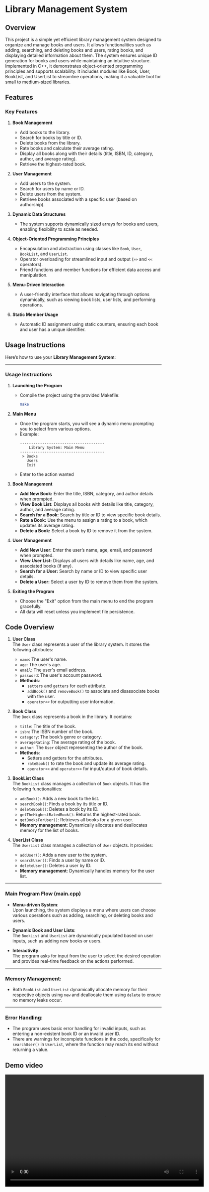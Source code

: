 # Library Management System
## Overview
This project is a simple yet efficient library management system designed to organize and manage books and users. It allows functionalities such as adding, searching, and deleting books and users, rating books, and displaying detailed information about them. The system ensures unique ID generation for books and users while maintaining an intuitive structure. Implemented in C++, it demonstrates object-oriented programming principles and supports scalability. It includes modules like Book, User, BookList, and UserList to streamline operations, making it a valuable tool for small to medium-sized libraries.

## Features

### **Key Features**
1. **Book Management**  
   - Add books to the library.  
   - Search for books by title or ID.  
   - Delete books from the library.  
   - Rate books and calculate their average rating.  
   - Display all books along with their details (title, ISBN, ID, category, author, and average rating).  
   - Retrieve the highest-rated book.

2. **User Management**  
   - Add users to the system.  
   - Search for users by name or ID.  
   - Delete users from the system.  
   - Retrieve books associated with a specific user (based on authorship).

3. **Dynamic Data Structures**  
   - The system supports dynamically sized arrays for books and users, enabling flexibility to scale as needed.

4. **Object-Oriented Programming Principles**  
   - Encapsulation and abstraction using classes like `Book`, `User`, `BookList`, and `UserList`.  
   - Operator overloading for streamlined input and output (`>>` and `<<` operators).  
   - Friend functions and member functions for efficient data access and manipulation.

5. **Menu-Driven Interaction**  
   - A user-friendly interface that allows navigating through options dynamically, such as viewing book lists, user lists, and performing operations.

6. **Static Member Usage**  
   - Automatic ID assignment using static counters, ensuring each book and user has a unique identifier.

## Usage Instructions
Here’s how to use your **Library Management System**:

---

### **Usage Instructions**

1. **Launching the Program**  
   - Compile the project using the provided Makefile:  
     ```bash
     make
     ```

2. **Main Menu**  
   - Once the program starts, you will see a dynamic menu prompting you to select from various options.  
   - Example:
     ```
     --------------------------------------
         Library System: Main Menu
     --------------------------------------
      > Books 
        Users 
        Exit 
     ```
   - Enter to the action wanted

3. **Book Management**  
   - **Add New Book:** Enter the title, ISBN, category, and author details when prompted.  
   - **View Book List:** Displays all books with details like title, category, author, and average rating.  
   - **Search for a Book:** Search by title or ID to view specific book details.  
   - **Rate a Book:** Use the menu to assign a rating to a book, which updates its average rating.  
   - **Delete a Book:** Select a book by ID to remove it from the system.

4. **User Management**  
   - **Add New User:** Enter the user’s name, age, email, and password when prompted.  
   - **View User List:** Displays all users with details like name, age, and associated books (if any).  
   - **Search for a User:** Search by name or ID to view specific user details.  
   - **Delete a User:** Select a user by ID to remove them from the system.

5. **Exiting the Program**  
   - Choose the "Exit" option from the main menu to end the program gracefully.  
   - All data will reset unless you implement file persistence.


## Code Overview

1. **User Class**  
   The `User` class represents a user of the library system. It stores the following attributes:
   - `name`: The user's name.
   - `age`: The user's age.
   - `email`: The user's email address.
   - `password`: The user's account password.
   - **Methods**:  
     - `setters` and `getters` for each attribute.
     - `addBook()` and `removeBook()` to associate and disassociate books with the user.
     - `operator<<` for outputting user information.

2. **Book Class**  
   The `Book` class represents a book in the library. It contains:
   - `title`: The title of the book.
   - `isbn`: The ISBN number of the book.
   - `category`: The book’s genre or category.
   - `averageRating`: The average rating of the book.
   - `author`: The `User` object representing the author of the book.
   - **Methods**:
     - Setters and getters for the attributes.
     - `rateBook()` to rate the book and update its average rating.
     - `operator<<` and `operator>>` for input/output of book details.

3. **BookList Class**  
   The `BookList` class manages a collection of `Book` objects. It has the following functionalities:
   - `addBook()`: Adds a new book to the list.
   - `searchBook()`: Finds a book by its title or ID.
   - `deleteBook()`: Deletes a book by its ID.
   - `getTheHighestRatedBook()`: Returns the highest-rated book.
   - `getBooksForUser()`: Retrieves all books for a given user.
   - **Memory management**: Dynamically allocates and deallocates memory for the list of books.

4. **UserList Class**  
   The `UserList` class manages a collection of `User` objects. It provides:
   - `addUser()`: Adds a new user to the system.
   - `searchUser()`: Finds a user by name or ID.
   - `deleteUser()`: Deletes a user by ID.
   - **Memory management**: Dynamically handles memory for the user list.

---

### **Main Program Flow (main.cpp)**

- **Menu-driven System**:  
   Upon launching, the system displays a menu where users can choose various operations such as adding, searching, or deleting books and users.
   
- **Dynamic Book and User Lists**:  
   The `BookList` and `UserList` are dynamically populated based on user inputs, such as adding new books or users.
   
- **Interactivity**:  
   The program asks for input from the user to select the desired operation and provides real-time feedback on the actions performed.

---

### **Memory Management**:
- Both `BookList` and `UserList` dynamically allocate memory for their respective objects using `new` and deallocate them using `delete` to ensure no memory leaks occur.

---

### **Error Handling**:
- The program uses basic error handling for invalid inputs, such as entering a non-existent book ID or an invalid user ID.
- There are warnings for incomplete functions in the code, specifically for `searchUser()` in `UserList`, where the function may reach its end without returning a value.

## Demo video

<video width="640" height="360" controls>
  <source src="media/oop_demo.webm" type="video/webm">
</video>

